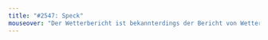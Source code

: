 ```yaml
---
title: "#2547: Speck"
mouseover: "Der Wetterbericht ist bekannterdings der Bericht von Wettern und Spielsüchtigen."
---
```


